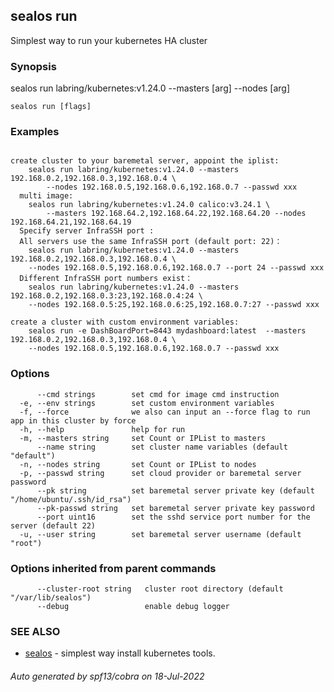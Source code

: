## sealos run

Simplest way to run your kubernetes HA cluster

### Synopsis

sealos run labring/kubernetes:v1.24.0 --masters [arg] --nodes [arg]

```
sealos run [flags]
```

### Examples

```

create cluster to your baremetal server, appoint the iplist:
	sealos run labring/kubernetes:v1.24.0 --masters 192.168.0.2,192.168.0.3,192.168.0.4 \
		--nodes 192.168.0.5,192.168.0.6,192.168.0.7 --passwd xxx
  multi image:
    sealos run labring/kubernetes:v1.24.0 calico:v3.24.1 \
        --masters 192.168.64.2,192.168.64.22,192.168.64.20 --nodes 192.168.64.21,192.168.64.19
  Specify server InfraSSH port :
  All servers use the same InfraSSH port (default port: 22)：
	sealos run labring/kubernetes:v1.24.0 --masters 192.168.0.2,192.168.0.3,192.168.0.4 \
	--nodes 192.168.0.5,192.168.0.6,192.168.0.7 --port 24 --passwd xxx
  Different InfraSSH port numbers exist：
	sealos run labring/kubernetes:v1.24.0 --masters 192.168.0.2,192.168.0.3:23,192.168.0.4:24 \
	--nodes 192.168.0.5:25,192.168.0.6:25,192.168.0.7:27 --passwd xxx

create a cluster with custom environment variables:
	sealos run -e DashBoardPort=8443 mydashboard:latest  --masters 192.168.0.2,192.168.0.3,192.168.0.4 \
	--nodes 192.168.0.5,192.168.0.6,192.168.0.7 --passwd xxx

```

### Options

```
      --cmd strings        set cmd for image cmd instruction
  -e, --env strings        set custom environment variables
  -f, --force              we also can input an --force flag to run app in this cluster by force
  -h, --help               help for run
  -m, --masters string     set Count or IPList to masters
      --name string        set cluster name variables (default "default")
  -n, --nodes string       set Count or IPList to nodes
  -p, --passwd string      set cloud provider or baremetal server password
      --pk string          set baremetal server private key (default "/home/ubuntu/.ssh/id_rsa")
      --pk-passwd string   set baremetal server private key password
      --port uint16        set the sshd service port number for the server (default 22)
  -u, --user string        set baremetal server username (default "root")
```

### Options inherited from parent commands

```
      --cluster-root string   cluster root directory (default "/var/lib/sealos")
      --debug                 enable debug logger
```

### SEE ALSO

* [sealos](sealos.md)	 - simplest way install kubernetes tools.

###### Auto generated by spf13/cobra on 18-Jul-2022
